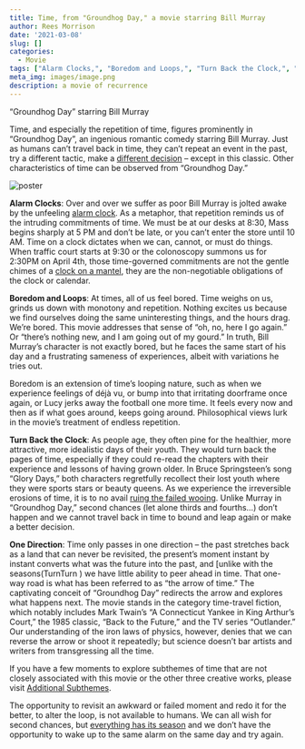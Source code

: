 ```yaml
---
title: Time, from "Groundhog Day," a movie starring Bill Murray
author: Rees Morrison
date: '2021-03-08'
slug: []
categories:
  - Movie
tags: ["Alarm Clocks,", "Boredom and Loops,", "Turn Back the Clock,", "One Direction", ]
meta_img: images/image.png
description: a movie of recurrence
---
```


“Groundhog Day” starring Bill Murray

Time, and especially the repetition of time, figures prominently in “Groundhog Day”, an ingenious romantic comedy starring Bill Murray.  Just as humans can’t travel back in time, they can’t repeat an event in the past, try a different tactic, make a [different decision](https://themesfromart.com/blog/2021-02-10-decisions-a-wider-angle-view/decisionswiderangle/) – except in this classic. Other characteristics of time can be observed from “Groundhog Day.”

![poster](/media/TimeGroundhogDay.jpg)

**Alarm Clocks**:  Over and over we suffer as poor Bill Murray is jolted awake by the unfeeling [alarm clock](https://youtu.be/vUi1PdYn5nk).  As a metaphor, that repetition reminds us of the intruding commitments of time.  We must be at our desks at 8:30, Mass begins sharply at 5 PM and don’t be late, or you can’t enter the store until 10 AM.  Time on a clock dictates when we can, cannot, or must do things.  When traffic court starts at 9:30 or the colonoscopy summons us for 2:30PM on April 4th, those time-governed commitments are not the gentle chimes of a [clock on a mantel](https://themesfromart.com/blog/2021-03-08-time-from-the-bellili-family-by-edgar-degas/timebellili/), they are the non-negotiable obligations of the clock or calendar.

**Boredom and Loops**:  At times, all of us feel bored.  Time weighs on us, grinds us down with monotony and repetition.  Nothing excites us because we find ourselves doing the same uninteresting things, and the hours drag.  We’re bored.  This movie addresses that sense of “oh, no, here I go again.”  Or “there’s nothing new, and I am going out of my gourd.”  In truth, Bill Murray’s character is not exactly bored, but he faces the same start of his day and a frustrating sameness of experiences, albeit with variations he tries out.  

Boredom is an extension of time’s looping nature, such as when we experience feelings of déjà vu, or bump into that irritating doorframe once again, or Lucy jerks away the football one more time.  It feels every now and then as if what goes around, keeps going around.  Philosophical views lurk in the movie’s treatment of endless repetition.

**Turn Back the Clock**:  As people age, they often pine for the healthier, more attractive, more idealistic days of their youth. They would turn back the pages of time, especially if they could re-read the chapters with their experience and lessons of having grown older.  In Bruce Springsteen’s song “Glory Days,” both characters regretfully recollect their lost youth where they were sports stars or beauty queens.  As we experience the irreversible erosions of time, it is to no avail [ruing the failed wooing](http://bit.ly/3rDgShS).  Unlike Murray in “Groundhog Day,” second chances (let alone thirds and fourths…) don’t happen and we cannot travel back in time to bound and leap again or make a better decision.

**One Direction**:  Time only passes in one direction – the past stretches back as a land that can never be revisited, the present’s moment instant by instant converts what was the future into the past, and [unlike with the seasons(TurnTurn ) we have little ability to peer ahead in time.  That one-way road is what has been referred to as “the arrow of time.”  The captivating conceit of “Groundhog Day” redirects the arrow and explores what happens next.  The movie stands in the category time-travel fiction, which notably includes Mark Twain’s “A Connecticut Yankee in King Arthur’s Court,” the 1985 classic, “Back to the Future,” and the TV series “Outlander.”  Our understanding of the iron laws of physics, however, denies that we can reverse the arrow or shoot it repeatedly; but science doesn’t bar artists and writers from transgressing all the time. 

If you have a few moments to explore subthemes of time that are not closely associated with this movie or the other three creative works, please visit [Additional Subthemes](https://themesfromart.com/blog/2021-03-09-time-additional/timeadditional/).

The opportunity to revisit an awkward or failed moment and redo it for the better, to alter the loop,  is not available to humans.  We can all wish for second chances, but [everything has its season](https://themesfromart.com/blog/2021-03-08-time-from-turn-turn-turn-by-the-byrds/timeturnturn/) and we don’t have the opportunity to wake up to the same alarm on the same day and try again.  

